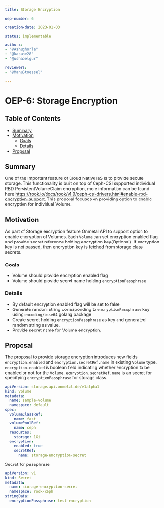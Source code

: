 ```yaml
---
title: Storage Encryption

oep-number: 6

creation-date: 2023-01-03

status: implementable

authors:
- "@Ashughorla"
- "@kasabe28"
- "@ushabelgur"
  
reviewers:
- "@ManuStoessel"

---
```


# OEP-6: Storage Encryption

## Table of Contents

- [Summary](#summary)
- [Motivation](#motivation)
    - [Goals](#goals)
    - [Details](#Details)
- [Proposal](#proposal)

## Summary
One of the important feature of Cloud Native IaS is to provide secure storage. This functionality is built on top of Ceph-CSI supported individual RBD PersistentVolumeClaim encryption, more information can be found here https://rook.io/docs/rook/v1.9/ceph-csi-drivers.html#enable-rbd-encryption-support. This proposal focuses on providing option to enable encryption for individual Volume.

## Motivation
As part of Storage encryption feature Onmetal API to support option to enable encryption of Volumes.
Each `Volume` can set encryption enabled flag and provide secret reference holding encryption key(Optional). If encryption key is not passed, then encryption key is fetched from storage class secrets.

### Goals
  - Volume should provide encryption enabled flag
  - Volume should provide secret name holding `encryptionPassphrase`

### Details
  - By default encryption enabled flag will be set to false
  - Generate random string corresponding to `encryptionPassphrase` key using `encoding/base64` golang package
  - Create secret holding `encryptionPassphrase` as key and generated random string as value.
  - Provide secret name for Volume encryption.

## Proposal
The proposal to provide storage encryption introduces new fields `encryption.enabled` and `encryption.secretRef.name` in existing `Volume` type. `encryption.enabled` is boolean field indicating whether encryption to be enabled or not for the `Volume`. `ecnryption.secretRef.name` is an secret for specifying `encryptionPassphrase` for storage class.

[//]: # (@formatter:off)
```yaml
apiVersion: storage.api.onmetal.de/v1alpha1
kind: Volume
metadata:
  name: sample-volume
  namespace: default
spec:
  volumeClassRef:
    name: fast
  volumePoolRef:
    name: ceph
  resources:
    storage: 1Gi
  encryption:
    enabled: true
    secretRef:
      name: storage-encryption-secret
```
[//]: # (@formatter:on)

Secret for passphrase

[//]: # (@formatter:off)
```yaml
apiVersion: v1
kind: Secret
metadata:
  name: storage-encryption-secret
  namespace: rook-ceph
stringData:
  encryptionPassphrase: test-encryption
  ```
[//]: # (@formatter:on)